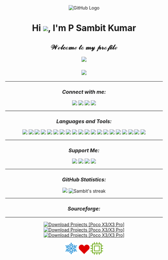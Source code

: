 <div align = "center"><img src="https://res.cloudinary.com/kangmonkey/image/upload/v1647583833/mona-loading-default_td6mjj.gif" alt="GitHub Logo" width="50" height="50" /></div>
<h1 align="center">Hi <img src="https://media.giphy.com/media/hvRJCLFzcasrR4ia7z/giphy.gif" width="28">, I'm P Sambit Kumar</h1>
<h2 align="center">𝒲ℯ𝓁𝒸ℴ𝓂ℯ 𝓉ℴ 𝓂𝓎 𝓅𝓇ℴ𝒻𝒾𝓁ℯ</h2>
<p align="center"> <img src="https://gpvc.arturio.dev/kangmonkey"/></p>
<h3 align="center"><img src="https://readme-typing-svg.herokuapp.com?font=Ubuntu&color=F745AD&background=AA539700&center=true&lines=A+Tech-Enthusiast;Computer+Science+Engineer;Web-Designer;Android+Custom+Roms+Developer&font=Fira%20Code&center=true&width=380&height=50"></h3>
<hr>
<h3 align="center"><i>Connect with me:</i></h3>
<p align="center">
<a href="https://www.linkedin.com/in/p-sambit-kumar-92506515a" target="blank"><img src="https://img.shields.io/badge/linkedin-%230077B5.svg?style=for-the-badge&logo=linkedin&logoColor=white"/></a>
<a href="https://codesandbox.io/u/kangmonkey" target="blank"><img src="https://img.shields.io/badge/Codesandbox-040404?style=for-the-badge&logo=codesandbox&logoColor=DBDBDB"/></a>
<a href="https://instagram.com/ipsambit" target="blank"><img src="https://img.shields.io/badge/Instagram-%23E4405F.svg?style=for-the-badge&logo=Instagram&logoColor=white"/></a>
<a href="https://t.me/thepsambit"><img src="https://img.shields.io/badge/Telegram-2CA5E0?style=for-the-badge&logo=telegram&logoColor=white"/></a>
</p>
<hr>
<h3 align="center"><i>Languages and Tools:</i></h3>
<p align="center"> 
<img src="https://img.shields.io/badge/c++-%2300599C.svg?style=for-the-badge&logo=c%2B%2B&logoColor=white"/>
<img src="https://img.shields.io/badge/python-3670A0?style=for-the-badge&logo=python&logoColor=ffdd54"/>
<img src="(https://img.shields.io/badge/java-%23ED8B00.svg?style=for-the-badge&logo=java&logoColor=white"/>
<img src="https://img.shields.io/badge/html5-%23E34F26.svg?style=for-the-badge&logo=html5&logoColor=white"/>
<img src="https://img.shields.io/badge/css3-%231572B6.svg?style=for-the-badge&logo=css3&logoColor=white"/>
<img src="https://img.shields.io/badge/javascript-%23323330.svg?style=for-the-badge&logo=javascript&logoColor=%23F7DF1E"/>
<img src="https://img.shields.io/badge/php-%23777BB4.svg?style=for-the-badge&logo=php&logoColor=white"/>
<img src="https://img.shields.io/badge/Arch%20Linux-1793D1?logo=arch-linux&logoColor=fff&style=for-the-badge"/>
<img src="https://img.shields.io/badge/Android-3DDC84?style=for-the-badge&logo=android&logoColor=white"/>
<img src="https://img.shields.io/badge/Linux-FCC624?style=for-the-badge&logo=linux&logoColor=black"/>
<img src="https://img.shields.io/badge/Windows-0078D6?style=for-the-badge&logo=windows&logoColor=white"/>
<a href="https://github.com/KangMonkey"><img src="https://img.shields.io/badge/github-%23121011.svg?style=for-the-badge&logo=github&logoColor=white"/></a>
<a href="gitlab.com/KangMonkey"><img src="https://img.shields.io/badge/gitlab-%23181717.svg?style=for-the-badge&logo=gitlab&logoColor=white"/></a>
<a href="https://mongodb.com"><img src="https://img.shields.io/badge/MongoDB-%234ea94b.svg?style=for-the-badge&logo=mongodb&logoColor=white"/></a> 
<a href="https://canva.com"><img src="https://img.shields.io/badge/Canva-%2300C4CC.svg?style=for-the-badge&logo=Canva&logoColor=white"/></a>
<a href="https://forum.xda-developers.com/m/psambitk1.10219211/"><img src="https://img.shields.io/badge/XDA--Developers-%23AC6E2F.svg?style=for-the-badge&logo=XDA-Developers&logoColor=white"></a>
<img src="https://img.shields.io/badge/jupyter-%23FA0F00.svg?style=for-the-badge&logo=jupyter&logoColor=white"/>
<img src="https://img.shields.io/badge/Visual%20Studio-5C2D91.svg?style=for-the-badge&logo=visual-studio&logoColor=white"/>
<a href="https://aws.amazon.com"><img src="https://img.shields.io/badge/AWS-%23FF9900.svg?style=for-the-badge&logo=amazon-aws&logoColor=white"/></a>
<a href="https://heroku.com"><img src="https://img.shields.io/badge/heroku-%23430098.svg?style=for-the-badge&logo=heroku&logoColor=white"/></a>
</p>
<hr>
<h3 align="center"><i>Support Me:</i></h3>
<p align="center"
<br>
<a href="https://paypal.com/paypalme/sambit2cool"><img src="https://img.shields.io/badge/PayPal-00457C?style=for-the-badge&logo=paypal&logoColor=white"/></a>
<a href="https://ko-fi.com/sambit2cool"><img src="https://img.shields.io/badge/Ko--fi-F16061?style=for-the-badge&logo=ko-fi&logoColor=white"/></a>
<a href="https://res.cloudinary.com/kangmonkey/image/upload/v1647271084/P_SAMBIT_KUMAR1646361039732_ztkyfl.jpg"><img src="https://img.shields.io/badge/Paytm-1C2C94?style=for-the-badge&logo=paytm&logoColor=05BAF3"/></a>
<a href="https://buymeacoffee.com/sambit2cool"><img src="https://img.shields.io/badge/Buy%20Me%20a%20Coffee-ffdd00?style=for-the-badge&logo=buy-me-a-coffee&logoColor=black"/></a>
</p>
<hr>
<h3 align="center"><i>GitHub Statistics:</i></h3>
<p align="center">
<img src="https://github-readme-stats.vercel.app/api?username=kangmonkey&show_icons=true&theme=swift&no-frame=true"/>
<img title="My GitHub Streak" alt="Sambit's streak" src="https://github-readme-streak-stats.herokuapp.com/?user=kangmonkey&theme=swift&hide_border=true"/>
<hr>
<h3 align="center"><i>Sourceforge:</i></h3>
<hr>
<p align="center"
<br>
<a href="https://sourceforge.net/u/thepsambit/profile/"><img alt="Download Projects [Poco X3/X3 Pro]" src="https://sourceforge.net/sflogo.php?type=17&group_id=3301256" width=200></a><br><a href="https://sourceforge.net/projects/poco-x3-projects/files/latest/download"><img alt="Download Projects [Poco X3/X3 Pro]" src="https://a.fsdn.com/con/app/sf-download-button" width=276 height=48 srcset="https://a.fsdn.com/con/app/sf-download-button?button_size=2x 2x"></a><br><a href="https://sourceforge.net/u/thepsambit/profile/"><img alt="Download Projects [Poco X3/X3 Pro]" src="https://img.shields.io/sourceforge/dt/poco-x3-projects.svg" ></a></p>
<div align="center">
<a href='https://archiveprogram.github.com/'><img src='https://raw.githubusercontent.com/acervenky/animated-github-badges/master/assets/acbadge.gif' width='40' height='40'></a>
<a href='https://docs.github.com/en/github/supporting-the-open-source-community-with-github-sponsors'><img src='https://raw.githubusercontent.com/acervenky/animated-github-badges/master/assets/sponsorbadge.gif' width='35' height='35'></a>
<a href='https://docs.github.com/en/developers'><img src='https://raw.githubusercontent.com/acervenky/animated-github-badges/master/assets/devbadge.gif' width='40' height='40'></a>
</>
